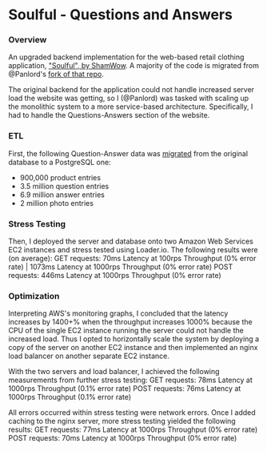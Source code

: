 # Soulful - Questions and Answers
### Overview
An upgraded backend implementation for the web-based retail clothing application, ["Soulful", by ShamWow](https://github.com/ShamWow-FEC/soulful). A majority of the code is migrated from @Panlord's [fork of that repo](https://github.com/Panlord/SDC-muppets-QnA).

The original backend for the application could not handle increased server load the website was getting, so I (@Panlord) was tasked with scaling up the monolithic system to a more service-based architecture. Specifically, I had to handle the Questions-Answers section of the website.

### ETL
First, the following Question-Answer data was [migrated](https://github.com/Panlord/SDC-muppets-QnA/blob/main/server/questionsAnswers/database/ETL/questionsAnswersETL.sql) from the original database to a PostgreSQL one:
- 900,000 product entries
- 3.5 million question entries
- 6.9 million answer entries
- 2 million photo entries

### Stress Testing
Then, I deployed the server and database onto two Amazon Web Services EC2 instances and stress tested using Loader.io. The following results were (on average):
GET requests: 70ms Latency at 100rps Throughput (0% error rate) | 1073ms Latency at 1000rps Throughput (0% error rate)
POST requests: 446ms Latency at 1000rps Throughput (0% error rate)

### Optimization
Interpreting AWS's monitoring graphs, I concluded that the latency increases by 1400+% when the throughput increases 1000% because the CPU of the single EC2 instance running the server could not handle the increased load. Thus I opted to horizontally scale the system by deploying a copy of the server on another EC2 instance and then implemented an nginx load balancer on another separate EC2 instance. 

With the two servers and load balancer, I achieved the following measurements from further stress testing:
GET requests: 78ms Latency at 1000rps Throughput (0.1% error rate)
POST requests: 76ms Latency at 1000rps Throughput (0.1% error rate)

All errors occurred within stress testing were network errors. Once I added caching to the nginx server, more stress testing yielded the following results:
GET requests: 77ms Latency at 1000rps Throughput (0% error rate)
POST requests: 70ms Latency at 1000rps Throughput (0% error rate)
